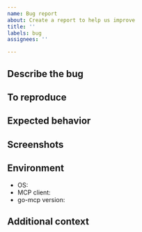 ```yaml
---
name: Bug report
about: Create a report to help us improve
title: ''
labels: bug
assignees: ''

---
```


## Describe the bug

## To reproduce
<!--
Please write steps that reproduce the error.
If possible, please provide a Docker image for reproducing the error.
-->

## Expected behavior

## Screenshots
<!-- If applicable, add screenshots to help explain your problem. -->

## Environment
- OS: 
- MCP client: 
- go-mcp version: 

## Additional context
<!-- Add any other context about the problem here. -->
